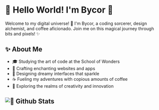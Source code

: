 # 👋 Hello World! I'm Bycor 🚀

Welcome to my digital universe! 🌌 I'm Bycor, a coding sorcerer, design alchemist, and coffee aficionado. Join me on this magical journey through bits and pixels! ✨

## ✨ About Me

- 🎓 Studying the art of code at the School of Wonders
- 🚀 Crafting enchanting websites and apps
- 🎨 Designing dreamy interfaces that sparkle
- ☕ Fueling my adventures with copious amounts of coffee
- 🌈 Exploring the realms of creativity and innovation

##  ![ 🌟 Github Stats](https://github-readme-stats.vercel.app/api?username=Bycorer&show_icons=true&theme=dark&count_private=true)



